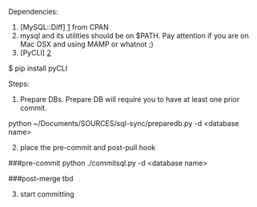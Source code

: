 Dependencies:

1. [MySQL::Diff] [1] from CPAN 
2. mysql and its utilities should be on $PATH. Pay attention if you are on Mac OSX and using MAMP or whatnot ;)
3. [PyCLI] [2]

  $ pip install pyCLI

Steps:

1. Prepare DBs. Prepare DB will require you to have at least one prior commit.

  python ~/Documents/SOURCES/sql-sync/preparedb.py -d &lt;database name&gt;

2. place the pre-commit and post-pull hook

  ###pre-commit
  python ./commitsql.py -d &lt;database name&gt;

  ###post-merge
  tbd
 
3. start committing

  [1]: http://search.cpan.org/~aspiers/MySQL-Diff-0.43/lib/MySQL/Diff.pm
  [2]: http://packages.python.org/pyCLI/
